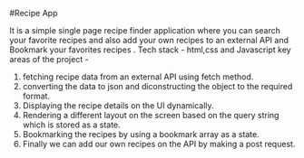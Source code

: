 #Recipe App

It is a simple single page recipe finder application where you can search your favorite recipes and also add your own recipes to an external API and Bookmark your favorites recipes . 
Tech stack - html,css and Javascript
key areas of the project - 
1) fetching recipe data from an external API using fetch method. 
2) converting the data to json and diconstructing the object to the required format.
3) Displaying the recipe details on the UI dynamically.
4) Rendering a different layout on the screen based on the query string which is stored as a state.
5) Bookmarking the recipes by using a bookmark array as a state.
6) Finally we can add our own recipes on the API by making a post request.